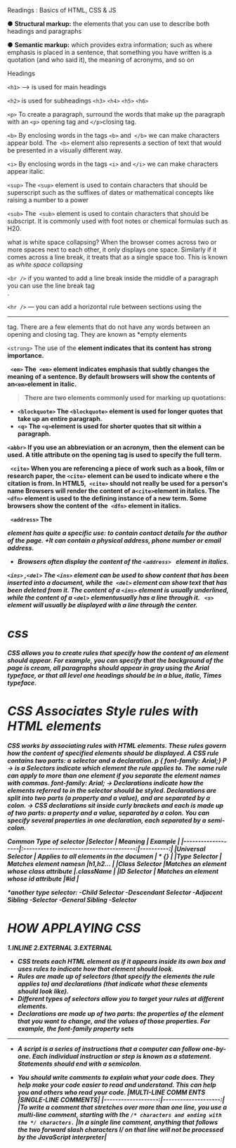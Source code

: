 Readings : Basics of HTML, CSS & JS

● **Structural markup:** 
the elements that you can use to describe both headings and paragraphs

● **Semantic markup:** which provides extra information; such as where emphasis is placed in a sentence, that something you have written is a quotation (and who said it), the meaning of acronyms, and so on

Headings

``<h1>`` -->  is used for main headings

``<h2>``  is used for subheadings
``<h3>``
``<h4>``
``<h5>``
``<h6>``

``<p>`` 
To create a paragraph, surround the words that make up the paragraph with an ``<p>`` opening  tag and  `` </p> ``closing tag.

``<b>``
By enclosing words in the tags ``<b>`` and`` </b>`` we can make
characters appear bold. The`` <b>`` element also represents a section of text that would be presented in a visually different way.

``<i>`` By enclosing words in the tags ``<i>`` and ``</i>`` we can make characters appear italic.

``<sup>``
The ``<sup>`` element is used to contain characters that should be superscript such as the suffixes of dates or mathematical concepts like raising a number to a power 

``<sub>`` The`` <sub>`` element is used to
contain characters that should be subscript. It is commonly used with foot notes or chemical formulas such as H20.

what is white space collapsing?
When the browser comes across two or more spaces next to each other, it only displays one space. Similarly if it comes across a line break, it treats that as a single space too. This is known as *white space collapsing*

``<br />``
if you wanted  to add a line break inside the middle of a paragraph you can  use the line break tag <br />.

``<hr />``
— you can add a horizontal rule between sections using the <hr /> tag. There are a few elements that do not have any words between an opening and closing tag. They
are known as *empty elements

``<strong>`` The use of the <strong> element indicates that its content has strong importance. 
  
 `` <em>``
The`` <em>`` element indicates emphasis that subtly changes the meaning of a sentence. By default browsers will show the contents of an`` <em> ``element
in italic.
> There are two elements commonly used for marking up quotations:
* ``<blockquote>``
The ``<blockquote>`` element is used for longer quotes that take up an entire paragraph. 
* ``<q>``
The `` <q> ``element is used for shorter quotes that sit within a paragraph.

``<abbr>``
If you use an abbreviation or an acronym, then the <abbr> element can be used. A title attribute on the opening tag is used to specify the full term.
  
 `` <cite>``
When you are referencing a piece of work such as a book, film or research paper, the ``<cite>`` element can be used to indicate where e the citation is
from.
In HTML5,`` <cite>`` should not really be used for a person's name
  Browsers will render the content of a`` <cite> ``element in italics.
 The ``<dfn>`` element is used to the defining instance of a new term. Some browsers show the content of the`` <dfn>`` element in italics.
 
`` <address>``
The <address> element has quite a specific use: to contain contact details for the author of the page.
+It can contain a physical address, phone number or email address.
 + Browsers often display the content of the  ``<address> `` element in italics.
  
 ``<ins>`` ,``<del>``
The ``<ins>`` element can be used to show content that has been inserted into a document, while the`` <del>`` element can show text that has been deleted from it. The content of a ``<ins>`` element is usually underlined, while the content of a ``<del>`` elementusually has a line through it.
`` <s>``
element will usually be displayed with a line through the center.
# css 
CSS allows you to create rules that specify how the content of
an element should appear. For example, you can specify that
the background of the page is cream, all paragraphs should
appear in gray using the Arial typeface, or that all level one
headings should be in a blue, italic, Times typeface.

# CSS Associates Style rules with HTML elements

CSS works by associating rules with HTML elements. These rules govern how the content of specified elements should be displayed. A CSS rule contains two parts: a selector and a declaration.
p {
 font-family: Arial;}
 P -> is a  Selectors indicate which element the rule applies to.  The same rule can apply to more than one element if you separate the element names
with commas.
font-family: Arial; -> Declarations indicate how the elements referred to in the selector should be styled. Declarations are split into two parts (a property and a value),
and are separated by a colon.
 -> CSS declarations sit inside curly brackets and each is made up of two parts: a property and a value, separated by a colon. You can specify
 several properties in one declaration, each separated by a semi-colon.
  
  **Common  Type of selector**
  |Selector           | Meaning                                 |  Example  |
  |-------------------|:---------------------------------------:|----------:|
  |Universal Selector |  Applies to all elements in the documen | * {}      |
  |Type Selector      |  Matches element namesn                 |h1,h2...   |
  |Class Selector     |Matches an element whose class attribute |.className |
  |ID Selector        | Matches an element whose id attribute   |#id        |
  
  
  *another type selector:
  -Child Selector
  -Descendant Selector
  -Adjacent Sibling
  -Selector
  -General Sibling
  -Selector
  
  
# HOW APPLAYING CSS
1.INLINE
2.EXTERNAL
3.EXTERNAL


* CSS treats each HTML element as if it appears inside its own box and uses rules to indicate how that element should look.
*  Rules are made up of selectors (that specify the elements the rule applies to) and declarations (that indicate what these elements should look like).
*  Different types of selectors allow you to target your rules at different elements.
*  Declarations are made up of two parts: the properties of the element that you want to change, and the values of those properties. For example, the font-family property sets
----------------------------------------------------------------------------------------------------------

+ A script is a series of instructions that a computer can follow one-by-one. Each individual instruction or step is known as a statement. Statements should end with a semicolon. 

+ You should write comments to explain what your code does. They help make your code easier to read and understand. This can help you and others who read your code.
|MULTI-LINE COMM ENTS |SINGLE-LINE COMMENTS|
|-------------------:|--------------------:|
|To write a comment that stretches over more than one line, you use a multi-line comment, starting with the ``/* characters and ending with the */ characters.`` |In a single line comment, anything that follows the two forward slash characters I/ on that line will not be processed by the JavaScript interpreter|
